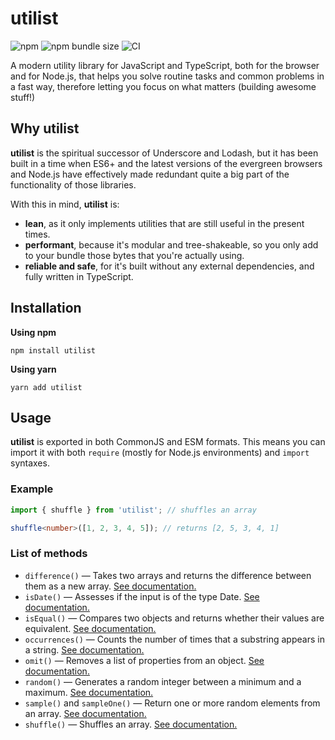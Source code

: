 # utilist

![npm](https://img.shields.io/npm/v/utilist?color=red&logo=npm) ![npm bundle size](https://img.shields.io/bundlephobia/minzip/utilist) ![CI](https://github.com/davguij/utilist/workflows/CI/badge.svg)

A modern utility library for JavaScript and TypeScript, both for the browser and for Node.js, that helps you solve routine tasks and common problems in a fast way, therefore letting you focus on what matters (building awesome stuff!)

## Why **utilist**

**utilist** is the spiritual successor of Underscore and Lodash, but it has been built in a time when ES6+ and the latest versions of the evergreen browsers and Node.js have effectively made redundant quite a big part of the functionality of those libraries.

With this in mind, **utilist** is:

- **lean**, as it only implements utilities that are still useful in the present times.
- **performant**, because it's modular and tree-shakeable, so you only add to your bundle those bytes that you're actually using.
- **reliable and safe**, for it's built without any external dependencies, and fully written in TypeScript.

## Installation

**Using npm**

`npm install utilist`

**Using yarn**

`yarn add utilist`

## Usage

**utilist** is exported in both CommonJS and ESM formats. This means you can import it with both `require` (mostly for Node.js environments) and `import` syntaxes.

### Example

```typescript
import { shuffle } from 'utilist'; // shuffles an array

shuffle<number>([1, 2, 3, 4, 5]); // returns [2, 5, 3, 4, 1]
```

### List of methods

- `difference()` — Takes two arrays and returns the difference between them as a new array. [See documentation.](https://davguij.github.io/utilist/modules/_difference_.html)
- `isDate()` — Assesses if the input is of the type Date. [See documentation.](https://davguij.github.io/utilist/modules/_is_date_.html)
- `isEqual()` — Compares two objects and returns whether their values are equivalent. [See documentation.](https://davguij.github.io/utilist/modules/_is_equal_.html)
- `occurrences()` — Counts the number of times that a substring appears in a string. [See documentation.](https://davguij.github.io/utilist/modules/_occurrences_.html)
- `omit()` — Removes a list of properties from an object. [See documentation.](https://davguij.github.io/utilist/modules/_omit_.html)
- `random()` — Generates a random integer between a minimum and a maximum. [See documentation.](https://davguij.github.io/utilist/modules/_random_.html)
- `sample()` and `sampleOne()` — Return one or more random elements from an array. [See documentation.](https://davguij.github.io/utilist/modules/_sample_.html)
- `shuffle()` — Shuffles an array. [See documentation.](https://davguij.github.io/utilist/modules/_shuffle_.html)
